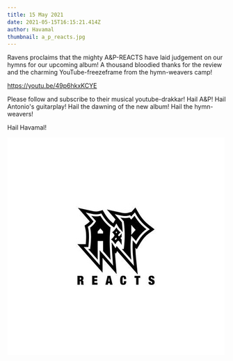 ```yaml
---
title: 15 May 2021
date: 2021-05-15T16:15:21.414Z
author: Havamal
thumbnail: a_p_reacts.jpg
---
```


Ravens proclaims that the mighty A&P-REACTS have laid judgement on our hymns for our upcoming album! A thousand bloodied thanks for the review and the charming YouTube-freezeframe from the hymn-weavers camp!

[https://youtu.be/49p6hkxKCYE ](https://youtu.be/49p6hkxKCYE)

Please follow and subscribe to their musical youtube-drakkar!
Hail A&P! Hail Antonio's guitarplay! Hail the dawning of the new album! Hail the hymn-weavers!

Hail Havamal!

![a_p_reacts.jpg](./a_p_reacts.jpg)
